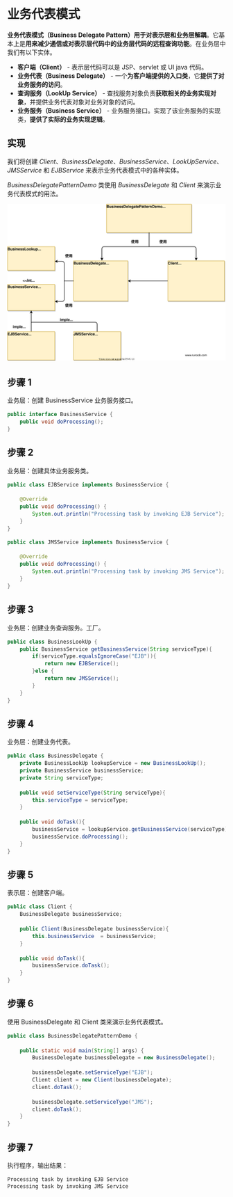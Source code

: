# 业务代表模式

**业务代表模式（Business Delegate Pattern）用于对表示层和业务层解耦**。它基本上是**用来减少通信或对表示层代码中的业务层代码的远程查询功能**。在业务层中我们有以下实体。

- **客户端（Client）** - 表示层代码可以是 JSP、servlet 或 UI java 代码。
- **业务代表（Business Delegate）** - 一个**为客户端提供的入口类**，它**提供了对业务服务的访问**。
- **查询服务（LookUp Service）** - 查找服务对象负责**获取相关的业务实现对象**，并提供业务代表对象对业务对象的访问。
- **业务服务（Business Service）** - 业务服务接口。实现了该业务服务的实现类，**提供了实际的业务实现逻辑**。

## 实现

我们将创建 *Client*、*BusinessDelegate*、*BusinessService*、*LookUpService*、*JMSService* 和 *EJBService* 来表示业务代表模式中的各种实体。

*BusinessDelegatePatternDemo* 类使用 *BusinessDelegate* 和 *Client* 来演示业务代表模式的用法。

![业务代表模式的 UML 图](_images/business_delegate.svg)

## 步骤 1

业务层：创建 BusinessService 业务服务接口。

```java
public interface BusinessService {   
    public void doProcessing(); 
}
```

## 步骤 2

业务层：创建具体业务服务类。

```java
public class EJBService implements BusinessService {    
    
    @Override   
    public void doProcessing() {      
        System.out.println("Processing task by invoking EJB Service");   
    } 
}
```

```java
public class JMSService implements BusinessService {    
    
    @Override   
    public void doProcessing() {      
        System.out.println("Processing task by invoking JMS Service");   
    } 
}
```

## 步骤 3

业务层：创建业务查询服务。工厂。

```java
public class BusinessLookUp {   
    public BusinessService getBusinessService(String serviceType){ 
        if(serviceType.equalsIgnoreCase("EJB")){         
            return new EJBService();      
        }else {        
            return new JMSService();      
        }   
    } 
}
```

## 步骤 4

业务层：创建业务代表。

```java
public class BusinessDelegate {   
    private BusinessLookUp lookupService = new BusinessLookUp();   
    private BusinessService businessService;   
    private String serviceType;    
    
    public void setServiceType(String serviceType){      
        this.serviceType = serviceType;   
    }    
    
    public void doTask(){      
        businessService = lookupService.getBusinessService(serviceType); 
        businessService.doProcessing();        
    } 
}
```



## 步骤 5

表示层：创建客户端。

```java
public class Client {      
    BusinessDelegate businessService;    
    
    public Client(BusinessDelegate businessService){      
        this.businessService  = businessService;   
    }    
    
    public void doTask(){            
        businessService.doTask();   
    } 
}
```

## 步骤 6

使用 BusinessDelegate 和 Client 类来演示业务代表模式。

```java
public class BusinessDelegatePatternDemo {      
    
    public static void main(String[] args) {       
        BusinessDelegate businessDelegate = new BusinessDelegate(); 
        
        businessDelegate.setServiceType("EJB");    
        Client client = new Client(businessDelegate);      
        client.doTask();   
        
        businessDelegate.setServiceType("JMS");      
        client.doTask();   
    } 
}
```



## 步骤 7

执行程序，输出结果：

```
Processing task by invoking EJB Service
Processing task by invoking JMS Service
```